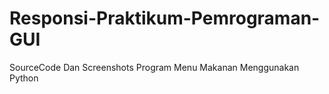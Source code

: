 # Responsi-Praktikum-Pemrograman-GUI
SourceCode Dan Screenshots Program Menu Makanan Menggunakan Python
